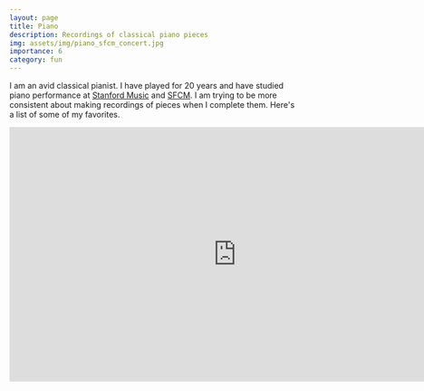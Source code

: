 ```yaml
---
layout: page
title: Piano
description: Recordings of classical piano pieces
img: assets/img/piano_sfcm_concert.jpg
importance: 6
category: fun
---
```


I am an avid classical pianist. I have played for 20 years and have studied piano performance at [Stanford Music](https://music.stanford.edu/) and [SFCM](https://sfcm.edu/). I am trying to be more consistent about making recordings of pieces when I complete them. Here's a list of some of my favorites.

<!-- {% include video.html path="https://www.youtube.com/embed/0zCaEdd6bhc" class="img-fluid rounded z-depth-1" %} -->

<iframe width="800" height="450" src="https://www.youtube.com/embed/0zCaEdd6bhc?si=U5IEJ1LL9PGX7Us2" title="YouTube video player" frameborder="0" allow="accelerometer; autoplay; clipboard-write; encrypted-media; gyroscope; picture-in-picture; web-share" allowfullscreen></iframe>
